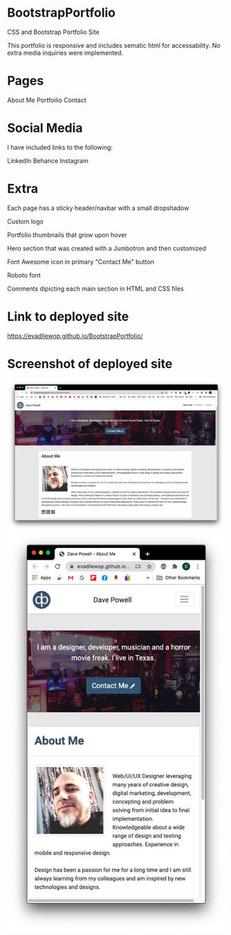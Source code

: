 # BootstrapPortfolio

CSS and Bootstrap Portfolio Site

This portfolio is responsive and includes sematic html for accessability. No extra media inquiries were implemented.

# Pages

About Me
Portfoilio
Contact

# Social Media

I have included links to the following:

LinkedIn
Behance
Instagram

# Extra

Each page has a sticky header/navbar with a small dropshadow

Custom logo

Portfolio thumbnails that grow upon hover

Hero section that was created with a Jumbotron and then customized

Font Awesome icon in primary "Contact Me" button

Roboto font

Comments dipicting each main section in HTML and CSS files

# Link to deployed site

https://evadllewop.github.io/BootstrapPortfolio/

# Screenshot of deployed site

![Bootstrap Porttfolio Screenshot](./Assets/Images/aboutMe-fullwidth.png)
![Bootstrap Porttfolio Screenshot](./Assets/Images/aboutMe-responsive.png)


